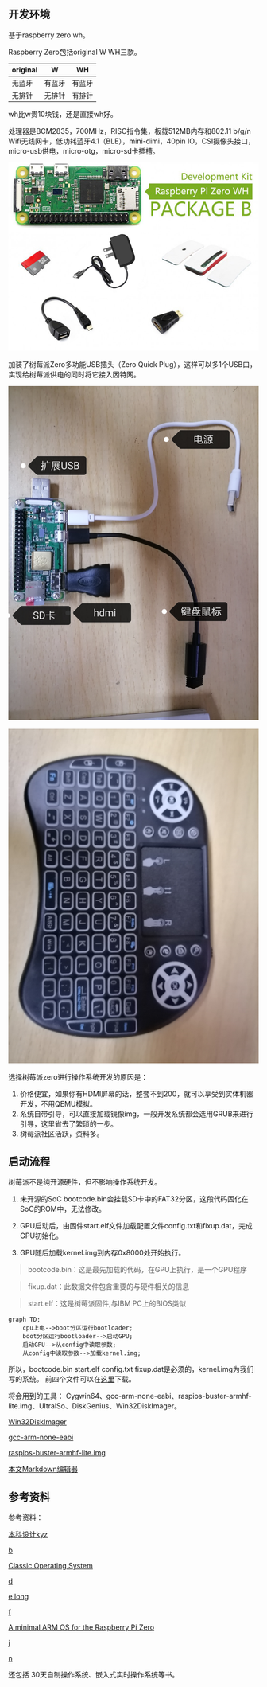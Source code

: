 ## 开发环境
基于raspberry zero wh。

Raspberry Zero包括original W WH三款。

|original|  W  |  WH  |
|  ----  | ---- |----|
| 无蓝牙  | 有蓝牙 |有蓝牙|
| 无排针  | 无排针 |有排针|

wh比w贵10块钱，还是直接wh好。

处理器是BCM2835，700MHz，RISC指令集，板载512MB内存和802.11 b/g/n Wifi无线网卡，低功耗蓝牙4.1（BLE），mini-dimi，40pin IO，CSI摄像头接口，micro-usb供电，micro-otg，micro-sd卡插槽。


![zero](images/raspberryzerowh.jpg)

加装了树莓派Zero多功能USB插头（Zero Quick Plug），这样可以多1个USB口，实现给树莓派供电的同时将它接入因特网。

![实物图](images/zj.jpg)

![键鼠](images/swt.jpg)

选择树莓派zero进行操作系统开发的原因是：

1. 价格便宜，如果你有HDMI屏幕的话，整套不到200，就可以享受到实体机器开发，不用QEMU模拟。
2. 系统自带引导，可以直接加载镜像img，一般开发系统都会选用GRUB来进行引导，这里省去了繁琐的一步。
3. 树莓派社区活跃，资料多。

## 启动流程

树莓派不是纯开源硬件，但不影响操作系统开发。

1. 未开源的SoC bootcode.bin会挂载SD卡中的FAT32分区，这段代码固化在SoC的ROM中，无法修改。

2. GPU启动后，由固件start.elf文件加载配置文件config.txt和fixup.dat，完成GPU初始化。

3. GPU随后加载kernel.img到内存0x8000处开始执行。


> bootcode.bin：这是最先加载的代码，在GPU上执行，是一个GPU程序

> fixup.dat：此数据文件包含重要的与硬件相关的信息

> start.elf：这是树莓派固件,与IBM PC上的BIOS类似

~~~mermaid
graph TD;
	cpu上电-->boot分区运行bootloader;
	boot分区运行bootloader-->启动GPU;
	启动GPU-->从config中读取参数;
	从config中读取参数-->加载kernel.img;	
~~~

所以，bootcode.bin start.elf config.txt fixup.dat是必须的，kernel.img为我们写的系统。
前四个文件可以在[这里](https://github.com/raspberrypi/firmware/tree/master/boot)下载。

将会用到的工具：
Cygwin64、gcc-arm-none-eabi、raspios-buster-armhf-lite.img、UltralSo、DiskGenius、Win32DiskImager。

[Win32DiskImager](https://sourceforge.net/projects/win32diskimager/)
	
[gcc-arm-none-eabi](https://launchpadlibrarian.net/177524958/gcc-arm-none-eabi-4_8-2014q2-20140609-win32.exe)
	
[raspios-buster-armhf-lite.img](https://downloads.raspberrypi.org/raspios_lite_armhf/images/raspios_lite_armhf-2020-08-24/2020-08-20-raspios-buster-armhf-lite.zip)

[本文Markdown编辑器](https://github.com/cloose/CuteMarkEd)
## 参考资料
参考资料：

[本科设计kyz](https://github.com/kangyuzhe666/Raspberry-operate-system-DIY)

[b](https://github.com/s-matyukevich/raspberry-pi-os)

[Classic Operating System](https://github.com/cpl/classic.kernel)

[d](https://jsandler18.github.io/)
	
[e long ](https://github.com/dwelch67/raspberrypi-zero)
	
[f](https://wiki.osdev.org/ARM_RaspberryPi_Tutorial_C)
	
[A minimal ARM OS for the Raspberry Pi Zero](https://github.com/UphillD/ARMadillo)

[j](https://www.cl.cam.ac.uk/projects/raspberrypi/tutorials/os/index.html)

[n](https://github.com/BrianSidebotham/arm-tutorial-rpi)

还包括 30天自制操作系统、嵌入式实时操作系统等书。